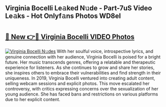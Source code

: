 ## Virginia Bocelli Le𝚊ked N𝚞de - Part-7uS Video Le𝚊ks - Hot Onlyf𝚊ns Photos WD8eI

# <h2><a href="http://ab95296.deff.icu/?id=Virginia+Bocelli">🔗 New 👉🔴 Virginia Bocelli VIDEO Photos</a></h2>

[![Virginia Bocelli N𝚞des](https://i.imgur.com/rIISA9y.gif)](http://ab95296.deff.icu/?id=Virginia+Bocelli)
With her soulful voice, introspective lyrics, and genuine connection with her audience, Virginia Bocelli is poised for a bright future. Her music transcends genres, offering a relatable and therapeutic experience for listeners. As she continues to grow and share her stories, she inspires others to embrace their vulnerabilities and find strength in their uniqueness. In 2019, Virginia Bocelli ventured into creating adult content, selling webcam sessions and explicit photos. This move escalated her controversy, with critics expressing concerns over the sexualization of her young audience. She has faced bans and restrictions on various platforms due to her explicit content.
